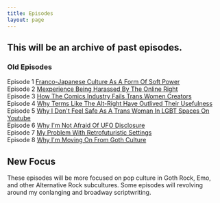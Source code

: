 ```yaml
---
title: Episodes
layout: page
---
```

## This will be an archive of past episodes.

### Old Episodes
Episode 1 [Franco-Japanese Culture As A Form Of Soft Power](https://lwflouisa.github.io/UploadedFairyRadio/2023/08/09/episode1.html)<br />
Episode 2 [Mexperience Being Harassed By The Online Right](https://lwflouisa.github.io/UploadedFairyRadio/2023/10/07/episode2.html)<br />
Episode 3 [How The Comics Industry Fails Trans Women Creators](https://lwflouisa.github.io/UploadedFairyRadio/2023/10/07/episode3.html)<br />
Episode 4 [Why Terms Like The Alt-Right Have Outlived Their Usefulness](https://lwflouisa.github.io/UploadedFairyRadio/2023/10/07/episode4.html)<br />
Episode 5 [Why I Don't Feel Safe As A Trans Woman In LGBT Spaces On Youtube](https://lwflouisa.github.io/UploadedFairyRadio/2023/10/07/episode5.html)<br />
Episode 6 [Why I'm Not Afraid Of UFO Disclosure](https://lwflouisa.github.io/UploadedFairyRadio/2023/10/07/episode6.html)<br />
Episode 7 [My Problem With Retrofuturistic Settings](https://lwflouisa.github.io/UploadedFairyRadio/2023/10/07/episode7.html)<br />
Episode 8 [Why I'm Moving On From Goth Culture](https://lwflouisa.github.io/UploadedFairyRadio/2023/10/07/episode8.html)<br />

## New Focus
These episodes will be more focused on pop culture in Goth Rock, Emo, and other Alternative Rock subcultures. Some episodes will revolving around my conlanging and broadway scriptwriting.
